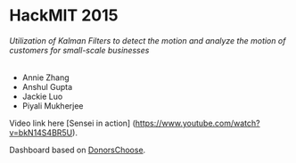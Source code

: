 # HackMIT 2015

###### Utilization of Kalman Filters to detect the motion and analyze the motion of customers for small-scale businesses

- Annie Zhang
- Anshul Gupta
- Jackie Luo
- Piyali Mukherjee

Video link here [Sensei in action] (https://www.youtube.com/watch?v=bkN14S4BR5U).

Dashboard based on [DonorsChoose](https://github.com/adilmoujahid/DonorsChoose_Visualization/blob/master/requirements.txt).
